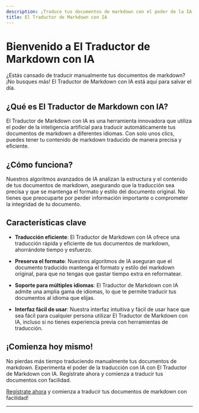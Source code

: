 ```yaml
---
description: ¡Traduce tus documentos de markdown con el poder de la IA!
title: El Traductor de Markdown con IA
---
```


# Bienvenido a El Traductor de Markdown con IA

¿Estás cansado de traducir manualmente tus documentos de markdown? ¡No busques más! El Traductor de Markdown con IA está aquí para salvar el día.

## ¿Qué es El Traductor de Markdown con IA?

El Traductor de Markdown con IA es una herramienta innovadora que utiliza el poder de la inteligencia artificial para traducir automáticamente tus documentos de markdown a diferentes idiomas. Con solo unos clics, puedes tener tu contenido de markdown traducido de manera precisa y eficiente.

## ¿Cómo funciona?

Nuestros algoritmos avanzados de IA analizan la estructura y el contenido de tus documentos de markdown, asegurando que la traducción sea precisa y que se mantenga el formato y estilo del documento original. No tienes que preocuparte por perder información importante o comprometer la integridad de tu documento.

## Características clave

- **Traducción eficiente**: El Traductor de Markdown con IA ofrece una traducción rápida y eficiente de tus documentos de markdown, ahorrándote tiempo y esfuerzo.

- **Preserva el formato**: Nuestros algoritmos de IA aseguran que el documento traducido mantenga el formato y estilo del markdown original, para que no tengas que gastar tiempo extra en reformatear.

- **Soporte para múltiples idiomas**: El Traductor de Markdown con IA admite una amplia gama de idiomas, lo que te permite traducir tus documentos al idioma que elijas.

- **Interfaz fácil de usar**: Nuestra interfaz intuitiva y fácil de usar hace que sea fácil para cualquier persona utilizar El Traductor de Markdown con IA, incluso si no tienes experiencia previa con herramientas de traducción.

## ¡Comienza hoy mismo!

No pierdas más tiempo traduciendo manualmente tus documentos de markdown. Experimenta el poder de la traducción con IA con El Traductor de Markdown con IA. Regístrate ahora y comienza a traducir tus documentos con facilidad.

[Regístrate ahora](https://www.traductor-markdown-ia.com/registro) y comienza a traducir tus documentos de markdown con facilidad!

---